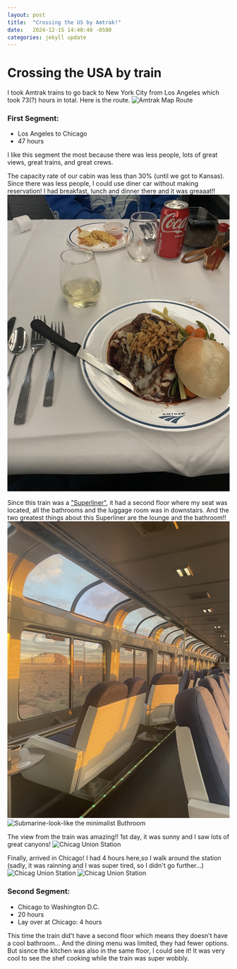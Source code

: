```yaml
---
layout: post
title:  "Crossing the US by Amtrak!"
date:   2024-12-15 14:40:40 -0500
categories: jekyll update
---
```


# Crossing the USA by train

I took Amtrak trains to go back to New York City from Los Angeles which took 73(?) hours in total. Here is the route.
![Amtrak Map Route](/assets/img/2024/12/14/crossing-the-US-by-Amtrak/Screenshot%202024-11-19%20at%2012.41.10 PM.png "Amtrak Map Route")

### First Segment:
- Los Angeles to Chicago
- 47 hours 

I like this segment the most because there was less people, lots of great views, great trains, and great crews.

The capacity rate of our cabin was less than 30% (until we got to Kansas).
Since there was less people, I could use diner car without making reservation! I had breakfast, lunch and dinner there and it was greaaat!!
![Dinner on the rails](/assets/img/2024/12/14/crossing-the-US-by-Amtrak/IMG_3664.JPG "Dinner on the rail")

Since this train was a ["Superliner"](https://amtrakguide.com/2022/01/06/superliner-trains-layout-routes/), it had a second floor where my seat was located, all the bathrooms and the luggage room was in downstairs.
And the two greatest things about this Superliner are the lounge and the bathroom!!
![Chicag Union Station](/assets/img/2024/12/14/crossing-the-US-by-Amtrak/IMG_3682.JPG "Chicag Union Station")
![Submarine-look-like the minimalist Buthroom](../_site/assets/img/2024/12/14/crossing-the-US-by-Amtrak/IMG_3832.JPG "Submarine-look-like Buthroom")

The view from the train was amazing!! 1st day, it was sunny and I saw lots of great canyons!
![Chicag Union Station](/assets/img/2024/12/14/crossing-the-US-by-Amtrak/ "Chicag Union Station")



Finally, arrived in Chicago! I had 4 hours here,so I walk around the station (sadly, it was rainning and I was super tired, so I didn't go further...)
![Chicag Union Station](/assets/img/2024/12/14/crossing-the-US-by-Amtrak/IMG_3858.JPG "Chicag Union Station")
![Chicag Union Station](/assets/img/2024/12/14/crossing-the-US-by-Amtrak/IMG_3858.JPG "Chicag Union Station")

### Second Segment:
- Chicago to Washington D.C.
- 20 hours
- Lay over at Chicago: 4 hours


This time the train did't have a second floor which means they doesn't have a cool bathroom...
And the dining menu was limited, they had fewer options. But sisnce the kitchen was also in the same floor, I could see it! It was very cool to see the shef cooking while the train was super wobbly.
